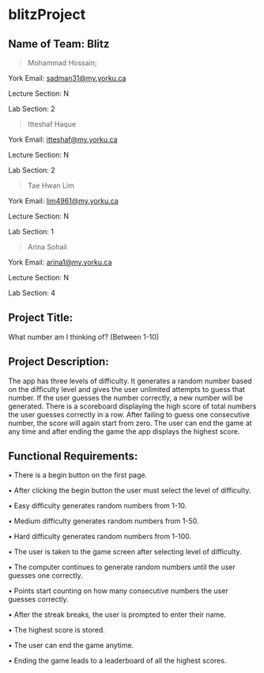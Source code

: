 # blitzProject
## Name of Team: Blitz

> Mohammad Hossain; 

York Email: sadman31@my.yorku.ca

Lecture Section: N

Lab Section: 2


> Itteshaf Haque

York Email: itteshaf@my.yorku.ca

Lecture Section: N

Lab Section: 2


> Tae Hwan Lim

York Email: lim4961@my.yorku.ca

Lecture Section: N

Lab Section: 1


> Arina Sohail

York Email: arina1@my.yorku.ca

Lecture Section: N

Lab Section: 4




## Project Title:

What number am I thinking of? (Between 1-10)




## Project Description:

 The app has three levels of difficulty. It generates a random number based on the difficulty level and gives the user unlimited attempts to guess that number. If the user guesses the number correctly, a new number will be generated. There is a scoreboard displaying the high score of total numbers the user guesses correctly in a row. After failing to guess one consecutive number, the score will again start from zero. The user can end the game at any time and after ending the game the app displays the highest score.





## Functional Requirements:

•	There is a begin button on the first page.

•	After clicking the begin button the user must select the level of difficulty.

•	Easy difficulty generates random numbers from 1-10.

•	Medium difficulty generates random numbers from 1-50.

•	Hard difficulty generates random numbers from 1-100.

•	The user is taken to the game screen after selecting level of difficulty.

•	The computer continues to generate random numbers until the user guesses one correctly.

•	Points start counting on how many consecutive numbers the user guesses correctly.

•	After the streak breaks, the user is prompted to enter their name.

•	The highest score is stored.

•	The user can end the game anytime.

•	Ending the game leads to a leaderboard of all the highest scores.

